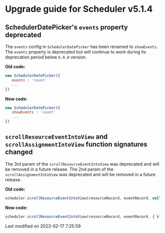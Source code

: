 # Upgrade guide for Scheduler v5.1.4

## SchedulerDatePicker's `events` property deprecated

The `events` config in `SchedulerDatePicker` has been renamed to `showEvents`. The `events` property is deprecated but
will continue to work during its deprecation period below `6.0.0` version.

**Old code:**

 ```javascript
 new SchedulerDatePicker({
    events : 'count'
    ...
})
 ```

**New code:**

```javascript
new SchedulerDatePicker({
   showEvents : 'count'
   ...
})
```

## `scrollResourceEventIntoView` and `scrollAssignmentIntoView` function signatures changed

The 3rd param of the `scrollResourceEventIntoView` was deprecated and will be removed in a future release.
The 2nd param of the `scrollAssignmentIntoView` was deprecated and will be removed in a future release.

**Old code:**

```javascript
scheduler.scrollResourceEventIntoView(resourceRecord, eventRecord, null, { block : start });
```

**New code:**

```javascript
scheduler.scrollResourceEventIntoView(resourceRecord, eventRecord, { block : start });
```


<p class="last-modified">Last modified on 2023-02-17 7:25:59</p>